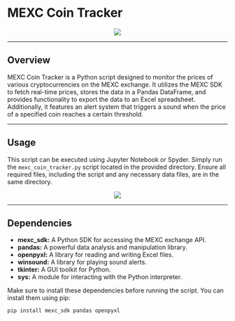 # MEXC Coin Tracker

<p align="center">
  <img src="https://github.com/SNABUR/MEXC-Tracker-coins/assets/136861183/a5fcdb74-efb1-48cc-aac6-bb883d4f2e55">
</p>

---

## Overview
MEXC Coin Tracker is a Python script designed to monitor the prices of various cryptocurrencies on the MEXC exchange. It utilizes the MEXC SDK to fetch real-time prices, stores the data in a Pandas DataFrame, and provides functionality to export the data to an Excel spreadsheet. Additionally, it features an alert system that triggers a sound when the price of a specified coin reaches a certain threshold.

---

## Usage
This script can be executed using Jupyter Notebook or Spyder. Simply run the `mexc_coin_tracker.py` script located in the provided directory. Ensure all required files, including the script and any necessary data files, are in the same directory.

<p align="center">
  <img src="https://github.com/SNABUR/MEXC-Tracker-coins/assets/136861183/c3d22089-46b8-4477-ad48-2be4576aeecb">
</p>

---

## Dependencies
- **mexc_sdk:** A Python SDK for accessing the MEXC exchange API.
- **pandas:** A powerful data analysis and manipulation library.
- **openpyxl:** A library for reading and writing Excel files.
- **winsound:** A library for playing sound alerts.
- **tkinter:** A GUI toolkit for Python.
- **sys:** A module for interacting with the Python interpreter.

Make sure to install these dependencies before running the script. You can install them using pip:

```bash
pip install mexc_sdk pandas openpyxl
